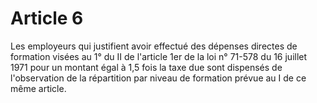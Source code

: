 # Article 6

Les employeurs qui justifient avoir effectué des dépenses directes de formation visées au 1° du II de l'article 1er de la loi n° 71-578 du 16 juillet 1971 pour un montant égal à 1,5 fois la taxe due sont dispensés de l'observation de la répartition par niveau de formation prévue au I de ce même article.
